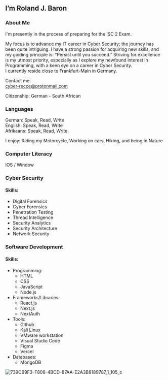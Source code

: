 ## I’m Roland J. Baron

### About Me

I'm presently in the process of preparing for the
ISC 2 Exam. 

My focus is to advance my IT career in Cyber Security; 
the journey has been quite intriguing. 
I have a strong passion for acquiring new skills, 
and my guiding principle is: “Persist until you succeed.” 
Striving for excellence is my utmost priority, especially as I 
explore my newfound interest in Programming, 
with a keen eye on a career in Cyber Security.<br>
I currently reside close to Frankfurt-Main in Germany.

Contact me:<br>
cyber-recce@protonmail.com 

Citizenship: German - South African

### Languages
German: Speak, Read, Write<br>
English: Speak, Read, Write<br>
Afrikaans: Speak, Read, Write<br>

I enjoy: Riding my Motorcycle, Working on cars, Hiking, and being in Nature

### Computer Literacy<br>

IOS / Window

### Cyber Security
#### Skills:

 - Digital Forensics
 - Cyber Forensics
 - Penetration Testing
 - Thread Intelligence
 - Security Analytics
 - Security Architecture
 - Network Security


### Software Development
#### Skills:

- Programming: 
  - HTML
  - CSS
  - JavaScript
  - Node.js
- Frameworks/Libraries: 
  - React.js
  - Next.js
  - NextAuth
- Tools: 
  - Github
  - Kali Linux
  - VMware workstation
  - Visual Studio Code
  - Figma
  - Vercel
- Databases: 
  - MongoDB


![739CB9F3-F808-4BCD-87AA-E2A3B8189787_1_105_c](https://github.com/RolandJBaron/RolandJBaron/assets/142206832/1491636e-294d-47ef-ab97-0c888bc1fe7c)


